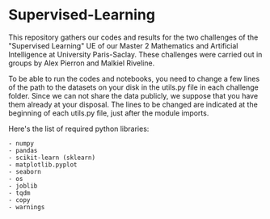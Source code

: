 # Supervised-Learning
This repository gathers our codes and results for the two challenges of the "Supervised Learning" UE of our Master 2 Mathematics and Artificial Intelligence at University Paris-Saclay.
These challenges were carried out in groups by Alex Pierron and Malkiel Riveline.

To be able to run the codes and notebooks, you need to change a few lines of the path to the datasets on your disk in the utils.py file in each challenge folder. Since we can not share the data publicly, we suppose that you have them already at your disposal.
The lines to be changed are indicated at the beginning of each utils.py file, just after the module imports.

Here's the list of required python libraries:

    - numpy
    - pandas
    - scikit-learn (sklearn)
    - matplotlib.pyplot
    - seaborn
    - os
    - joblib
    - tqdm
    - copy
    - warnings

